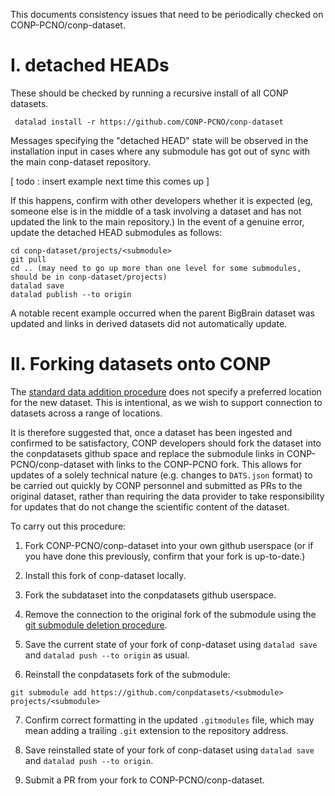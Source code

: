 
This documents consistency issues that need to be periodically checked on CONP-PCNO/conp-dataset.

# I. detached HEADs

These should be checked by running a recursive install of all CONP datasets.

```
 datalad install -r https://github.com/CONP-PCNO/conp-dataset
```

Messages specifying the "detached HEAD" state will be observed in the installation input in cases where any submodule has got out of sync with the main conp-dataset repository.

[ todo : insert example next time this comes up ]


If this happens, confirm with other developers whether it is expected (eg, someone else is in the middle of a task involving a dataset and has not updated the link to the main repository.)  In the event of a genuine error, update the detached HEAD submodules as follows:

```
cd conp-dataset/projects/<submodule>
git pull 
cd .. (may need to go up more than one level for some submodules, should be in conp-dataset/projects)
datalad save
datalad publish --to origin
```

A notable recent example occurred when the parent BigBrain dataset was updated and links in derived datasets did not automatically update.

# II.  Forking datasets onto CONP

The [standard data addition procedure](https://github.com/CONP-PCNO/conp-documentation/blob/master/Documentation_displayed_on_the_portal/Share_Instruction_Page.md) does not specify a preferred location for the new dataset.  This is intentional, as we wish to support connection to datasets across a range of locations.

It is therefore suggested that, once a dataset has been ingested and confirmed to be satisfactory, CONP developers should fork the dataset into the conpdatasets github space and replace the submodule links in CONP-PCNO/conp-dataset with links to the CONP-PCNO fork.  This allows for updates of a solely technical nature (e.g. changes to ```DATS.json``` format) to be carried out quickly by CONP personnel and submitted as PRs to the original dataset, rather than requiring the data provider to take responsibility for updates that do not change the scientific content of the dataset.

To carry out this procedure:

1) Fork CONP-PCNO/conp-dataset into your own github userspace (or if you have done this previously, confirm that your fork is up-to-date.)

2) Install this fork of conp-dataset locally.

3) Fork the subdataset into the conpdatasets github userspace.

4) Remove the connection to the original fork of the submodule using the [git submodule deletion procedure](https://github.com/CONP-PCNO/conp-documentation/blob/master/Developers-Notes/Datalad/fix_git_submodule_problem.md).

5) Save the current state of your fork of conp-dataset using ```datalad save``` and ```datalad push --to origin``` as usual.

6) Reinstall the conpdatasets fork of the submodule:

```
git submodule add https://github.com/conpdatasets/<submodule> projects/<submodule>
```

7) Confirm correct formatting in the updated ```.gitmodules``` file, which may mean adding a trailing ```.git``` extension to the repository address.

8) Save reinstalled state of your fork of conp-dataset using ```datalad save``` and ```datalad push --to origin```.

9) Submit a PR from your fork to CONP-PCNO/conp-dataset.
